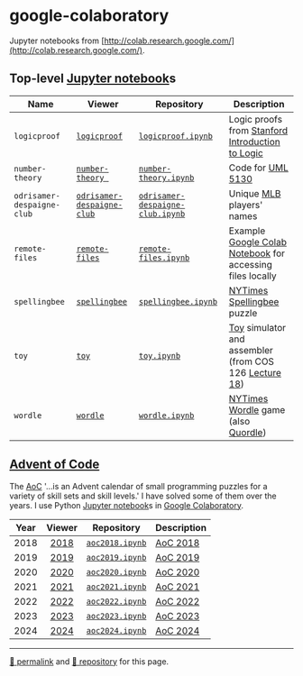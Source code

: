 # google-colaboratory

Jupyter notebooks from [http://colab.research.google.com/](http://colab.research.google.com/).

## Top-level [Jupyter notebook](https://jupyter.org/)s

| Name | Viewer | Repository | Description |
| ---| --- | --- | --- |
| `logicproof` | [`logicproof`](https://nbviewer.org/github/dcpetty/google-colaboratory/blob/main/logicproof.ipynb?flush_cache=true) | [`logicproof.ipynb`](https://github.com/dcpetty/google-colaboratory/blob/main/logicproof.ipynb) | Logic proofs from [Stanford Introduction to Logic](http://intrologic.stanford.edu/) |
| `number-theory` | [`number-theory `](https://nbviewer.org/github/dcpetty/google-colaboratory/blob/main/number-theory.ipynb?flush_cache=true) | [`number-theory.ipynb`](https://github.com/dcpetty/google-colaboratory/blob/main/number-theory.ipynb) | Code for [UML 5130](https://faculty.uml.edu/klevasseur/courses/92.513/92.513.html) |
| `odrisamer-despaigne-club` | [`odrisamer-despaigne-club`](https://nbviewer.org/github/dcpetty/google-colaboratory/blob/main/odrisamer-despaigne-club.ipynb?flush_cache=true) | [`odrisamer-despaigne-club.ipynb`](https://github.com/dcpetty/google-colaboratory/blob/main/odrisamer-despaigne-club.ipynb) | Unique [MLB](https://www.mlb.com/) players' names |
| `remote-files` | [`remote-files`](https://nbviewer.org/github/dcpetty/google-colaboratory/blob/main/remote-files/remote-files.ipynb?flush_cache=true) | [`remote-files.ipynb`](https://github.com/dcpetty/google-colaboratory/blob/main/remote-files/remote-files.ipynb) | Example [Google Colab Notebook](https://colab.research.google.com/) for accessing files locally |
| `spellingbee` | [`spellingbee`](https://nbviewer.org/github/dcpetty/google-colaboratory/blob/main/spellingbee.ipynb?flush_cache=true) | [`spellingbee.ipynb`](https://github.com/dcpetty/google-colaboratory/blob/main/spellingbee.ipynb) | [NYTimes Spellingbee](https://www.nytimes.com/puzzles/spelling-bee) puzzle |
| `toy` | [`toy`](https://nbviewer.org/github/dcpetty/google-colaboratory/blob/main/toy/toy.ipynb?flush_cache=true) | [`toy.ipynb`](https://github.com/dcpetty/google-colaboratory/blob/main/toy/toy.ipynb) | [Toy](https://lift.cs.princeton.edu/xtoy/) simulator and assembler (from COS 126 [Lecture 18](https://www.cs.princeton.edu/courses/archive/spring17/cos126/lectures/CS.18.MachineII.pdf)) |
| `wordle` | [`wordle`](https://nbviewer.org/github/dcpetty/google-colaboratory/blob/main/wordle.ipynb?flush_cache=true) | [`wordle.ipynb`](https://github.com/dcpetty/google-colaboratory/blob/main/wordle.ipynb) | [NYTimes Wordle](https://www.nytimes.com/games/wordle) game (also [Quordle](https://www.merriam-webster.com/games/quordle/)) |

## [Advent of Code](https://adventofcode.com/)

The [AoC](https://adventofcode.com/2023/about/) '&hellip;is an Advent calendar of small programming puzzles for a variety of skill sets and skill levels.' I have solved some of them over the years. I use Python [Jupyter notebook](https://jupyter.org/)s in [Google Colaboratory](http://colab.research.google.com/). 

| Year | Viewer | Repository | Description |
| :-:| :-: | --- | --- |
| 2018 | [2018](https://nbviewer.org/github/dcpetty/google-colaboratory/blob/main/aoc/aoc2018/aoc2023.ipynb?flush_cache=true) | [`aoc2018.ipynb`](https://github.com/dcpetty/google-colaboratory/blob/main/aoc/aoc2023/aoc2018.ipynb) | [AoC 2018](https://adventofcode.com/2018/) |
| 2019 | [2019](https://nbviewer.org/github/dcpetty/google-colaboratory/blob/main/aoc/aoc2023/aoc2019.ipynb?flush_cache=true) | [`aoc2019.ipynb`](https://github.com/dcpetty/google-colaboratory/blob/main/aoc/aoc2023/aoc2019.ipynb) | [AoC 2019](https://adventofcode.com/2019/) |
| 2020 | [2020](https://nbviewer.org/github/dcpetty/google-colaboratory/blob/main/aoc/aoc2023/aoc2020.ipynb?flush_cache=true) | [`aoc2020.ipynb`](https://github.com/dcpetty/google-colaboratory/blob/main/aoc/aoc2023/aoc2020.ipynb) | [AoC 2020](https://adventofcode.com/2020/) |
| 2021 | [2021](https://nbviewer.org/github/dcpetty/google-colaboratory/blob/main/aoc/aoc2023/aoc2021.ipynb?flush_cache=true) | [`aoc2021.ipynb`](https://github.com/dcpetty/google-colaboratory/blob/main/aoc/aoc2023/aoc2021.ipynb) | [AoC 2021](https://adventofcode.com/2021/) |
| 2022 | [2022](https://nbviewer.org/github/dcpetty/google-colaboratory/blob/main/aoc/aoc2023/aoc2022.ipynb?flush_cache=true) | [`aoc2022.ipynb`](https://github.com/dcpetty/google-colaboratory/blob/main/aoc/aoc2023/aoc2022.ipynb) | [AoC 2022](https://adventofcode.com/2022/) |
| 2023 | [2023](https://nbviewer.org/github/dcpetty/google-colaboratory/blob/main/aoc/aoc2023/aoc2023.ipynb?flush_cache=true) | [`aoc2023.ipynb`](https://github.com/dcpetty/google-colaboratory/blob/main/aoc/aoc2023/aoc2023.ipynb) | [AoC 2023](https://adventofcode.com/2023/) |
| 2024 | [2024](https://nbviewer.org/github/dcpetty/google-colaboratory/blob/main/aoc/aoc2024/aoc2024.ipynb?flush_cache=true) | [`aoc2024.ipynb`](https://github.com/dcpetty/google-colaboratory/blob/main/aoc/aoc2024/aoc2024.ipynb) | [AoC 2024](https://adventofcode.com/2024/) |

<hr>

[&#128279; permalink](https://dcpetty.github.io/google-colaboratory) and [&#128297; repository](https://github.com/dcpetty/google-colaboratory) for this page.
